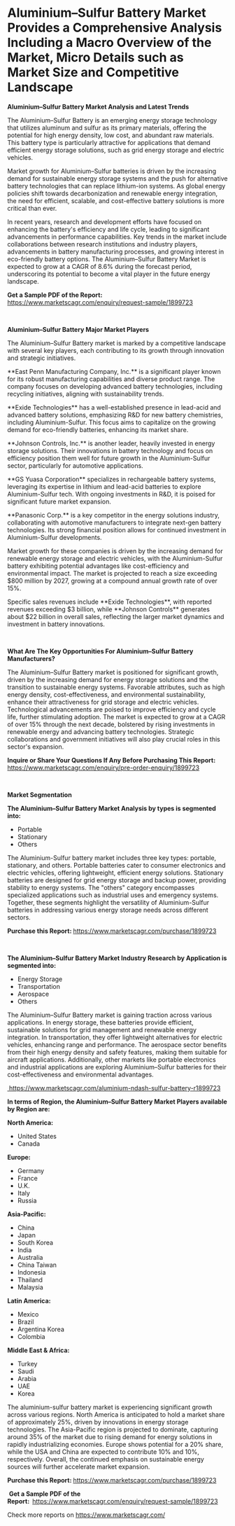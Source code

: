 <p><h1>Aluminium–Sulfur Battery Market Provides a Comprehensive Analysis Including a Macro Overview of the Market, Micro Details such as Market Size and Competitive Landscape</h1></p><p><strong>Aluminium–Sulfur Battery Market Analysis and Latest Trends</strong></p>
<p><p>The Aluminium–Sulfur Battery is an emerging energy storage technology that utilizes aluminum and sulfur as its primary materials, offering the potential for high energy density, low cost, and abundant raw materials. This battery type is particularly attractive for applications that demand efficient energy storage solutions, such as grid energy storage and electric vehicles.</p><p>Market growth for Aluminium–Sulfur batteries is driven by the increasing demand for sustainable energy storage systems and the push for alternative battery technologies that can replace lithium-ion systems. As global energy policies shift towards decarbonization and renewable energy integration, the need for efficient, scalable, and cost-effective battery solutions is more critical than ever.</p><p>In recent years, research and development efforts have focused on enhancing the battery's efficiency and life cycle, leading to significant advancements in performance capabilities. Key trends in the market include collaborations between research institutions and industry players, advancements in battery manufacturing processes, and growing interest in eco-friendly battery options. The Aluminium–Sulfur Battery Market is expected to grow at a CAGR of 8.6% during the forecast period, underscoring its potential to become a vital player in the future energy landscape.</p></p>
<p><strong>Get a Sample PDF of the Report:&nbsp;</strong> <a href="https://www.marketscagr.com/enquiry/request-sample/1899723?utm_campaign=1944&utm_medium=2&utm_source=Github&utm_content=ia&utm_term=14012025&utm_id=aluminiumsulfur-battery">https://www.marketscagr.com/enquiry/request-sample/1899723</a></p>
<p>&nbsp;</p>
<p><strong>Aluminium–Sulfur Battery Major Market Players</strong></p>
<p><p>The Aluminium–Sulfur Battery market is marked by a competitive landscape with several key players, each contributing to its growth through innovation and strategic initiatives. </p><p>**East Penn Manufacturing Company, Inc.** is a significant player known for its robust manufacturing capabilities and diverse product range. The company focuses on developing advanced battery technologies, including recycling initiatives, aligning with sustainability trends. </p><p>**Exide Technologies** has a well-established presence in lead-acid and advanced battery solutions, emphasizing R&D for new battery chemistries, including Aluminium-Sulfur. This focus aims to capitalize on the growing demand for eco-friendly batteries, enhancing its market share.</p><p>**Johnson Controls, Inc.** is another leader, heavily invested in energy storage solutions. Their innovations in battery technology and focus on efficiency position them well for future growth in the Aluminium-Sulfur sector, particularly for automotive applications.</p><p>**GS Yuasa Corporation** specializes in rechargeable battery systems, leveraging its expertise in lithium and lead-acid batteries to explore Aluminium-Sulfur tech. With ongoing investments in R&D, it is poised for significant future market expansion.</p><p>**Panasonic Corp.** is a key competitor in the energy solutions industry, collaborating with automotive manufacturers to integrate next-gen battery technologies. Its strong financial position allows for continued investment in Aluminium-Sulfur developments.</p><p>Market growth for these companies is driven by the increasing demand for renewable energy storage and electric vehicles, with the Aluminium-Sulfur battery exhibiting potential advantages like cost-efficiency and environmental impact. The market is projected to reach a size exceeding $800 million by 2027, growing at a compound annual growth rate of over 15%. </p><p>Specific sales revenues include **Exide Technologies**, with reported revenues exceeding $3 billion, while **Johnson Controls** generates about $22 billion in overall sales, reflecting the larger market dynamics and investment in battery innovations.</p></p>
<p>&nbsp;</p>
<p><strong>What Are The Key Opportunities For Aluminium–Sulfur Battery Manufacturers?</strong></p>
<p><p>The Aluminium–Sulfur Battery market is positioned for significant growth, driven by the increasing demand for energy storage solutions and the transition to sustainable energy systems. Favorable attributes, such as high energy density, cost-effectiveness, and environmental sustainability, enhance their attractiveness for grid storage and electric vehicles. Technological advancements are poised to improve efficiency and cycle life, further stimulating adoption. The market is expected to grow at a CAGR of over 15% through the next decade, bolstered by rising investments in renewable energy and advancing battery technologies. Strategic collaborations and government initiatives will also play crucial roles in this sector's expansion.</p></p>
<p><strong>Inquire or Share Your Questions If Any Before Purchasing This Report:</strong> <a href="https://www.marketscagr.com/enquiry/pre-order-enquiry/1899723?utm_campaign=1944&utm_medium=2&utm_source=Github&utm_content=ia&utm_term=14012025&utm_id=aluminiumsulfur-battery">https://www.marketscagr.com/enquiry/pre-order-enquiry/1899723</a></p>
<p>&nbsp;</p>
<p><strong>Market Segmentation</strong></p>
<p><strong>The Aluminium–Sulfur Battery Market Analysis by types is segmented into:</strong></p>
<p><ul><li>Portable</li><li>Stationary</li><li>Others</li></ul></p>
<p><p>The Aluminium-Sulfur battery market includes three key types: portable, stationary, and others. Portable batteries cater to consumer electronics and electric vehicles, offering lightweight, efficient energy solutions. Stationary batteries are designed for grid energy storage and backup power, providing stability to energy systems. The "others" category encompasses specialized applications such as industrial uses and emergency systems. Together, these segments highlight the versatility of Aluminium-Sulfur batteries in addressing various energy storage needs across different sectors.</p></p>
<p><strong>Purchase this Report:&nbsp;</strong><a href="https://www.marketscagr.com/purchase/1899723?utm_campaign=1944&utm_medium=2&utm_source=Github&utm_content=ia&utm_term=14012025&utm_id=aluminiumsulfur-battery">https://www.marketscagr.com/purchase/1899723</a></p>
<p>&nbsp;</p>
<p><strong>The Aluminium–Sulfur Battery Market Industry Research by Application is segmented into:</strong></p>
<p><ul><li>Energy Storage</li><li>Transportation</li><li>Aerospace</li><li>Others</li></ul></p>
<p><p>The Aluminium–Sulfur Battery market is gaining traction across various applications. In energy storage, these batteries provide efficient, sustainable solutions for grid management and renewable energy integration. In transportation, they offer lightweight alternatives for electric vehicles, enhancing range and performance. The aerospace sector benefits from their high energy density and safety features, making them suitable for aircraft applications. Additionally, other markets like portable electronics and industrial applications are exploring Aluminium–Sulfur batteries for their cost-effectiveness and environmental advantages.</p></p>
<p><a href="https://www.marketscagr.com/aluminium-ndash-sulfur-battery-r1899723?utm_campaign=1944&utm_medium=2&utm_source=Github&utm_content=ia&utm_term=14012025&utm_id=aluminiumsulfur-battery">&nbsp;https://www.marketscagr.com/aluminium-ndash-sulfur-battery-r1899723</a></p>
<p><strong>In terms of Region, the Aluminium–Sulfur Battery Market Players available by Region are:</strong></p>
<p>
    <p> <strong> North America: </strong>
        <ul>
            <li>United States</li>
            <li>Canada</li>
        </ul>
        </p> 
    <p> <strong> Europe: </strong>
        <ul>
            <li>Germany</li>
            <li>France</li>
            <li>U.K.</li>
            <li>Italy</li>
            <li>Russia</li>
        </ul>
        </p> 
    <p> <strong> Asia-Pacific: </strong>
        <ul>
            <li>China</li>
            <li>Japan</li>
            <li>South Korea</li>
            <li>India</li>
            <li>Australia</li>
            <li>China Taiwan</li>
            <li>Indonesia</li>
            <li>Thailand</li>
            <li>Malaysia</li>
        </ul>
        </p> 
    <p> <strong> Latin America: </strong>
        <ul>
            <li>Mexico</li>
            <li>Brazil</li>
            <li>Argentina Korea</li>
            <li>Colombia</li>
        </ul>
        </p> 
    <p> <strong> Middle East & Africa: </strong>
        <ul>
            <li>Turkey</li>
            <li>Saudi</li>
            <li>Arabia</li>
            <li>UAE</li>
            <li>Korea</li>
        </ul>
    </p>
    </p>
<p><p>The aluminium-sulfur battery market is experiencing significant growth across various regions. North America is anticipated to hold a market share of approximately 25%, driven by innovations in energy storage technologies. The Asia-Pacific region is projected to dominate, capturing around 35% of the market due to rising demand for energy solutions in rapidly industrializing economies. Europe shows potential for a 20% share, while the USA and China are expected to contribute 10% and 10%, respectively. Overall, the continued emphasis on sustainable energy sources will further accelerate market expansion.</p></p>
<p><strong>Purchase this Report: </strong><a href="https://www.marketscagr.com/purchase/1899723?utm_campaign=1944&utm_medium=2&utm_source=Github&utm_content=ia&utm_term=14012025&utm_id=aluminiumsulfur-battery">https://www.marketscagr.com/purchase/1899723</a></p>
<p>&nbsp;<strong>Get a Sample PDF of the Report:&nbsp;&nbsp;</strong><a href="https://www.marketscagr.com/enquiry/request-sample/1899723?utm_campaign=1944&utm_medium=2&utm_source=Github&utm_content=ia&utm_term=14012025&utm_id=aluminiumsulfur-battery">https://www.marketscagr.com/enquiry/request-sample/1899723</a></p>
<p><strong></strong></p>
<p>Check more reports on <a href="https://www.marketscagr.com/?utm_campaign=1944&utm_medium=2&utm_source=Github&utm_content=ia&utm_term=14012025&utm_id=aluminiumsulfur-battery">https://www.marketscagr.com/</a></p>